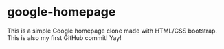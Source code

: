 # google-homepage
This is a simple Google homepage clone made with HTML/CSS bootstrap. 
This is also my first GitHub commit! Yay!